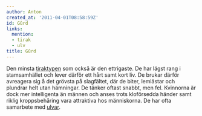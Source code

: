 ```yaml
---
author: Anton
created_at: '2011-04-01T08:58:59Z'
id: Gûrd
links:
  mention:
  - tirak
  - ulv
title: Gûrd
---
```


Den minsta [tiraktypen] som också är den ettrigaste. De har lägst rang i stamsamhället och lever
därför ett hårt samt kort liv. De brukar därför avreagera sig å det grövsta på slagfältet, där de
biter, lemlästar och plundrar helt utan hämningar. De tänker oftast snabbt, men fel. Kvinnorna är
dock mer intelligenta än männen och anses trots kloförsedda händer samt riklig kroppsbehåring vara
attraktiva hos människorna. De har ofta samarbete med [ulvar].

  [tiraktypen]: tirak
  [ulvar]: ulv
